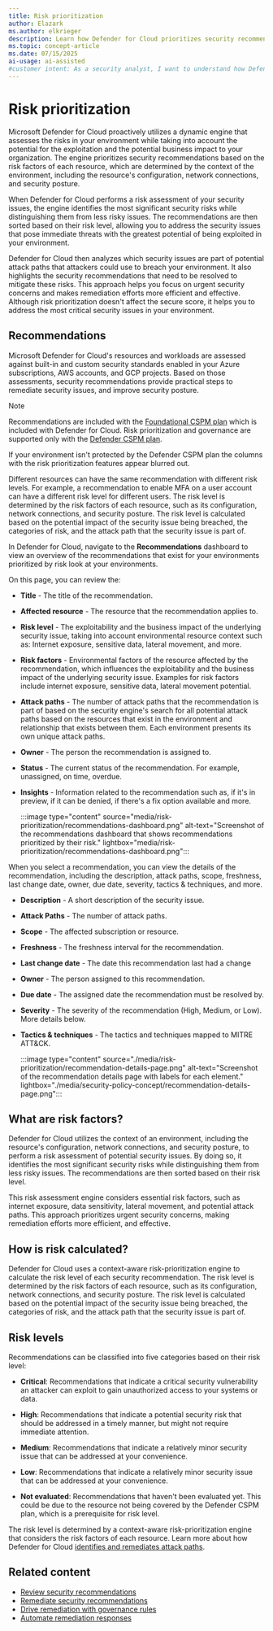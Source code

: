 ```yaml
---
title: Risk prioritization
author: Elazark
ms.author: elkrieger
description: Learn how Defender for Cloud prioritizes security recommendations and mitigates risks to protect your environment.
ms.topic: concept-article
ms.date: 07/15/2025
ai-usage: ai-assisted
#customer intent: As a security analyst, I want to understand how Defender for Cloud prioritizes security risks so that I can effectively protect my environment.
---
```


# Risk prioritization

Microsoft Defender for Cloud proactively utilizes a dynamic engine that assesses the risks in your environment while taking into account the potential for the exploitation and the potential business impact to your organization. The engine prioritizes security recommendations based on the risk factors of each resource, which are determined by the context of the environment, including the resource's configuration, network connections, and security posture.

When Defender for Cloud performs a risk assessment of your security issues, the engine identifies the most significant security risks while distinguishing them from less risky issues. The recommendations are then sorted based on their risk level, allowing you to address the security issues that pose immediate threats with the greatest potential of being exploited in your environment.

Defender for Cloud then analyzes which security issues are part of potential attack paths that attackers could use to breach your environment. It also highlights the security recommendations that need to be resolved to mitigate these risks. This approach helps you focus on urgent security concerns and makes remediation efforts more efficient and effective. Although risk prioritization doesn't affect the secure score, it helps you to address the most critical security issues in your environment.

## Recommendations

Microsoft Defender for Cloud's resources and workloads are assessed against built-in and custom security standards enabled in your Azure subscriptions, AWS accounts, and GCP projects. Based on those assessments, security recommendations provide practical steps to remediate security issues, and improve security posture.

> [!NOTE]
> Recommendations are included with the [Foundational CSPM plan](concept-cloud-security-posture-management.md#plan-availability) which is included with Defender for Cloud. Risk prioritization and governance are supported only with the [Defender CSPM plan](concept-cloud-security-posture-management.md#plan-availability).
>
> If your environment isn't protected by the Defender CSPM plan the columns with the risk prioritization features appear blurred out.

Different resources can have the same recommendation with different risk levels. For example, a recommendation to enable MFA on a user account can have a different risk level for different users. The risk level is determined by the risk factors of each resource, such as its configuration, network connections, and security posture. The risk level is calculated based on the potential impact of the security issue being breached, the categories of risk, and the attack path that the security issue is part of.

In Defender for Cloud, navigate to the **Recommendations** dashboard to view an overview of the recommendations that exist for your environments prioritized by risk look at your environments.

On this page, you can review the:

- **Title** - The title of the recommendation.

- **Affected resource** - The resource that the recommendation applies to.

- **Risk level** - The exploitability and the business impact of the underlying security issue, taking into account environmental resource context such as: Internet exposure, sensitive data, lateral movement, and more.

- **Risk factors** - Environmental factors of the resource affected by the recommendation, which influences the exploitability and the business impact of the underlying security issue. Examples for risk factors include internet exposure, sensitive data, lateral movement potential.

- **Attack paths** - The number of attack paths that the recommendation is part of based on the security engine's search for all potential attack paths based on the resources that exist in the environment and relationship that exists between them. Each environment presents its own unique attack paths.

- **Owner** - The person the recommendation is assigned to.

- **Status** - The current status of the recommendation. For example, unassigned, on time, overdue.

- **Insights** - Information related to the recommendation such as, if it's in preview, if it can be denied, if there's a fix option available and more.

    :::image type="content" source="media/risk-prioritization/recommendations-dashboard.png" alt-text="Screenshot of the recommendations dashboard that shows recommendations prioritized by their risk." lightbox="media/risk-prioritization/recommendations-dashboard.png":::

When you select a recommendation, you can view the details of the recommendation, including the description, attack paths, scope, freshness, last change date, owner, due date, severity, tactics & techniques, and more.

- **Description** - A short description of the security issue.

- **Attack Paths** - The number of attack paths.

- **Scope** - The affected subscription or resource.

- **Freshness** - The freshness interval for the recommendation.

- **Last change date** - The date this recommendation last had a change

- **Owner** - The person assigned to this recommendation.

- **Due date** - The assigned date the recommendation must be resolved by.

- **Severity** - The severity of the recommendation (High, Medium, or Low). More details below.

- **Tactics & techniques** - The tactics and techniques mapped to MITRE ATT&CK.

    :::image type="content" source="./media/risk-prioritization/recommendation-details-page.png" alt-text="Screenshot of the recommendation details page with labels for each element." lightbox="./media/security-policy-concept/recommendation-details-page.png":::

## What are risk factors?

Defender for Cloud utilizes the context of an environment, including the resource's configuration, network connections, and security posture, to perform a risk assessment of potential security issues. By doing so, it identifies the most significant security risks while distinguishing them from less risky issues. The recommendations are then sorted based on their risk level.

This risk assessment engine considers essential risk factors, such as internet exposure, data sensitivity, lateral movement, and potential attack paths. This approach prioritizes urgent security concerns, making remediation efforts more efficient, and effective.

## How is risk calculated?

Defender for Cloud uses a context-aware risk-prioritization engine to calculate the risk level of each security recommendation. The risk level is determined by the risk factors of each resource, such as its configuration, network connections, and security posture. The risk level is calculated based on the potential impact of the security issue being breached, the categories of risk, and the attack path that the security issue is part of.

## Risk levels

Recommendations can be classified into five categories based on their risk level:

- **Critical**: Recommendations that indicate a critical security vulnerability an attacker can exploit to gain unauthorized access to your systems or data.

- **High**: Recommendations that indicate a potential security risk that should be addressed in a timely manner, but might not require immediate attention.

- **Medium**: Recommendations that indicate a relatively minor security issue that can be addressed at your convenience.

- **Low**: Recommendations that indicate a relatively minor security issue that can be addressed at your convenience.

- **Not evaluated**: Recommendations that haven't been evaluated yet. This could be due to the resource not being covered by the Defender CSPM plan, which is a prerequisite for risk level.

The risk level is determined by a context-aware risk-prioritization engine that considers the risk factors of each resource. Learn more about how Defender for Cloud [identifies and remediates attack paths](how-to-manage-attack-path.md).

## Related content

- [Review security recommendations](review-security-recommendations.md)
- [Remediate security recommendations](implement-security-recommendations.md)
- [Drive remediation with governance rules](governance-rules.md)
- [Automate remediation responses](workflow-automations.md)
